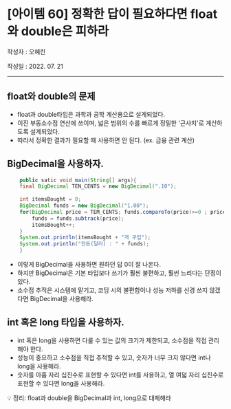 # [아이템 60] 정확한 답이 필요하다면 float와 double은 피하라

작성자 : 오혜린

작성일 : 2022. 07. 21

---

## float와 double의 문제
- float과 double타입은 과학과 공학 계산용으로 설계되었다.
- 이진 부동소수점 연산에 쓰이며, 넓은 범위의 수를 빠르게 정밀한 '근사치'로 계산하도록 설계되었다.
- 따라서 정확한 결과가 필요할 때 사용하면 안 된다. (ex. 금융 관련 계산)


## BigDecimal을 사용하자.
```java 
    public satic void main(String[] args){
    final BigDecimal TEN_CENTS = new BigDecimal(".10");
    
    int itemsBought = 0;
    BigDecimal funds = new BigDecimal("1.00");
    for(BigDecimal price = TEM_CENTS; funds.compareTo(price)>=0 ; price=price.add(TEN_CENTS)){
    	funds = funds.subtrack(price);
        itemsBought++;
    }
    System.out.println(itemsBought + "개 구입");
    System.out.println("잔돈(달러) : " + funds);
    }
```
- 이렇게 BigDecimal을 사용하면 원하던 답 0이 잘 나온다.
- 하지만 BigDecimal은 기본 타입보다 쓰기가 훨씬 불편하고, 훨씬 느리다는 단점이 있다.
- 소수점 추적은 시스템에 맡기고, 코딩 시의 불편함이나 성능 저하를 신경 쓰지 않겠다면 BigDecimal을 사용해라.


## int 혹은 long 타입을 사용하자.
- int 혹은 long을 사용하면 다룰 수 있는 값의 크기가 제한되고, 소수점을 직접 관리해야 한다.
- 성능이 중요하고 소수점을 직접 추적할 수 있고, 숫자가 너무 크지 않다면 int나 long을 사용해라.
- 숫자를 아홉 자리 십진수로 표현할 수 있다면 int를 사용하고, 열 여덟 자리 십진수로 표현할 수 있다면 long을 사용해라.



<aside>
💡 정리: float과 double을 BigDecimal과 int, long으로 대체해라

</aside>